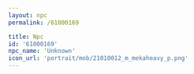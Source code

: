 ```yaml
---
layout: npc
permalink: /61000169

title: Npc
id: '61000169'
npc_name: 'Unknown'
icon_url: 'portrait/mob/21010012_m_mekaheavy_p.png'
---
```


